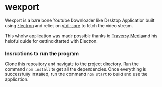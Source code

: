 # wexport

Wexport is a bare bone Youtube Downloader like Desktop Application built using [Electron](https://electronjs.org/) and relies on [ytdl-core](https://github.com/fent/node-ytdl-core) to fetch the video stream.
<br />
<br />
This wholw application was made possible thanks to [Traversy Media](https://www.youtube.com/channel/UC29ju8bIPH5as8OGnQzwJyA)and his helpful guide for getting dtarted with Electron.

### Insructions to run the program

Clone this repository and navigate to the project directory. Run the command `npm install` to get all the dependencies. Once everything is successfully installed, run the command `npm start` to build and use the application.
